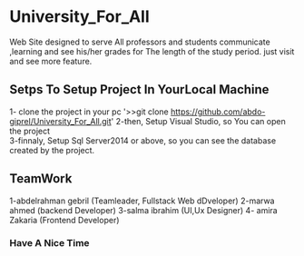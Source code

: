 # University_For_All
Web Site designed to serve All professors and students communicate ,learning and see 
his/her grades  for The length of the study period. just visit and see more feature.

## Setps To Setup Project In YourLocal Machine
1- clone the project in your pc '>>git clone https://github.com/abdo-giprel/University_For_All.git'
2-then, Setup Visual Studio, so You can open the project   
3-finnaly, Setup Sql Server2014 or above, so you can see the database created by the project.

## TeamWork
1-abdelrahman gebril (Teamleader, Fullstack Web dDveloper)
2-marwa ahmed (backend Developer)
3-salma ibrahim (UI,Ux Designer)
4- amira Zakaria (Frontend Developer)

### Have A Nice Time 

